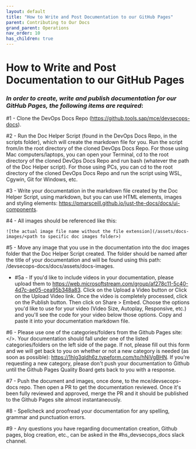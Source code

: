 ```yaml
---
layout: default
title: "How to Write and Post Documentation to our GitHub Pages"
parent: Contributing to Our Docs
grand_parent: Operations
nav_order: 10
has_children: true
---
```


# How to Write and Post Documentation to our GitHub Pages

### **_In order to create, write and publish documentation for our GitHub Pages, the following items are required_**:

#1 - Clone the DevOps Docs Repo (<https://github.tools.sap/mce/devsecops-docs>).

#2 - Run the Doc Helper Script (found in the DevOps Docs Repo, in the scripts folder), which will create the markdown file for you. Run the script from/in the root directory of the cloned DevOps Docs Repo. For those using Mac computers/laptops, you can open your Terminal, cd to the root directory of the cloned DevOps Docs Repo and run bash (whatever the path of the Doc Helper script). For those using PCs, you can cd to the root directory of the cloned DevOps Docs Repo and run the script using WSL, Cgywin, Git for Windows, etc.

#3 - Write your documentation in the markdown file created by the Doc Helper Script, using markdown, but you can use HTML elements, images and styling elements: <https://pmarsceill.github.io/just-the-docs/docs/ui-components>.

#4 - All images should be referenced like this:

```
![the actual image file name without the file extension](/assets/docs-images/<path to specific doc images folder>)
```

#5 - Move any image that you use in the documentation into the doc images folder that the Doc Helper Script created. The folder should be named after the title of your documentation and will be found using this path: /devsecops-docs/docs/assets/docs-images.

- #5a - If you'd like to include videos in your documentation, please upload them to <https://web.microsoftstream.com/group/af278c11-5c40-4d7c-ae05-cea95b348a83>. Click on the Upload a Video button or Click on the Upload Video link. Once the video is completely processed, click on the Publish button. Then click on Share > Embed. Choose the options you'd like to use for your video (Video Size, Autoplay, Responsive, etc.) and you'll see the code for your video below those options. Copy and paste it into your documentation markdown file.

#6 - Please use one of the categories/folders from the Github Pages site: </>. Your documentation should fall under one of the listed categories/folders on the left side of the page. If not, please fill out this form and we will get back to you on whether or not a new category is needed (as soon as possible): <https://1hlg3qldh6z.typeform.com/to/hNiVgBHN>. If you're requesting a new category, please don't push your documentation to Github until the Github Pages Quality Board gets back to you with a response.

#7 - Push the document and images, once done, to the mce/devsecops-docs repo. Then open a PR to get the documentation reviewed. Once it's been fully reviewed and approved, merge the PR and it should be published to the Github Pages site almost instantaneously.

#8 - Spellcheck and proofread your documentation for any spelling, grammar and punctuation errors.

#9 - Any questions you have regarding documentation creation, Github pages, blog creation, etc., can be asked in the #hs_devsecops_docs slack channel.
